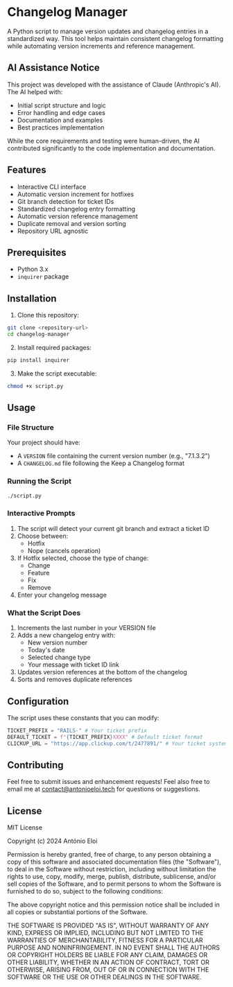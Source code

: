 # Changelog Manager

A Python script to manage version updates and changelog entries in a standardized way. This tool helps maintain consistent changelog formatting while automating version increments and reference management.

## AI Assistance Notice

This project was developed with the assistance of Claude (Anthropic's AI). The AI helped with:
- Initial script structure and logic
- Error handling and edge cases
- Documentation and examples
- Best practices implementation

While the core requirements and testing were human-driven, the AI contributed significantly to the code implementation and documentation.

## Features

- Interactive CLI interface
- Automatic version increment for hotfixes
- Git branch detection for ticket IDs
- Standardized changelog entry formatting
- Automatic version reference management
- Duplicate removal and version sorting
- Repository URL agnostic

## Prerequisites

- Python 3.x
- `inquirer` package

## Installation

1. Clone this repository:

```bash
git clone <repository-url>
cd changelog-manager
```

2. Install required packages:

```bash
pip install inquirer
```

3. Make the script executable:

```bash
chmod +x script.py
```

## Usage

### File Structure
Your project should have:
- A `VERSION` file containing the current version number (e.g., "7.1.3.2")
- A `CHANGELOG.md` file following the Keep a Changelog format

### Running the Script

```bash
./script.py
```


### Interactive Prompts

1. The script will detect your current git branch and extract a ticket ID
2. Choose between:
   - Hotfix
   - Nope (cancels operation)
3. If Hotfix selected, choose the type of change:
   - Change
   - Feature
   - Fix
   - Remove
4. Enter your changelog message

### What the Script Does

1. Increments the last number in your VERSION file
2. Adds a new changelog entry with:
   - New version number
   - Today's date
   - Selected change type
   - Your message with ticket ID link
3. Updates version references at the bottom of the changelog
4. Sorts and removes duplicate references

## Configuration

The script uses these constants that you can modify:

```python
TICKET_PREFIX = "RAILS-" # Your ticket prefix
DEFAULT_TICKET = f"{TICKET_PREFIX}XXXX" # Default ticket format
CLICKUP_URL = "https://app.clickup.com/t/2477891/" # Your ticket system URL
```

## Contributing

Feel free to submit issues and enhancement requests!
Feel also free to email me at contact@antonioeloi.tech for questions or suggestions.

## License

MIT License

Copyright (c) 2024 António Eloi

Permission is hereby granted, free of charge, to any person obtaining a copy
of this software and associated documentation files (the "Software"), to deal
in the Software without restriction, including without limitation the rights
to use, copy, modify, merge, publish, distribute, sublicense, and/or sell
copies of the Software, and to permit persons to whom the Software is
furnished to do so, subject to the following conditions:

The above copyright notice and this permission notice shall be included in all
copies or substantial portions of the Software.

THE SOFTWARE IS PROVIDED "AS IS", WITHOUT WARRANTY OF ANY KIND, EXPRESS OR
IMPLIED, INCLUDING BUT NOT LIMITED TO THE WARRANTIES OF MERCHANTABILITY,
FITNESS FOR A PARTICULAR PURPOSE AND NONINFRINGEMENT. IN NO EVENT SHALL THE
AUTHORS OR COPYRIGHT HOLDERS BE LIABLE FOR ANY CLAIM, DAMAGES OR OTHER
LIABILITY, WHETHER IN AN ACTION OF CONTRACT, TORT OR OTHERWISE, ARISING FROM,
OUT OF OR IN CONNECTION WITH THE SOFTWARE OR THE USE OR OTHER DEALINGS IN THE
SOFTWARE.